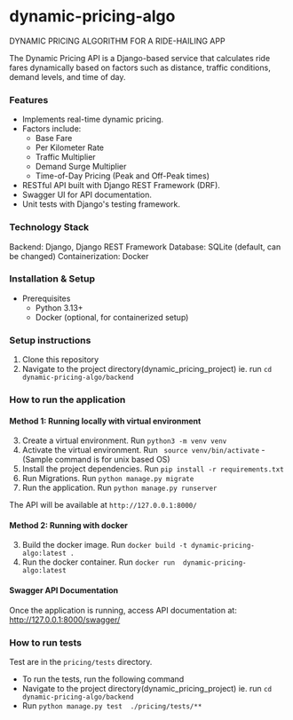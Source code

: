# dynamic-pricing-algo
DYNAMIC PRICING ALGORITHM FOR A RIDE-HAILING APP


The Dynamic Pricing API is a Django-based service that calculates ride fares dynamically based on factors such as distance, traffic conditions, demand levels, and time of day.















### Features
- Implements real-time dynamic pricing.
- Factors include:
    - Base Fare
    - Per Kilometer Rate
    - Traffic Multiplier
    - Demand Surge Multiplier
    - Time-of-Day Pricing (Peak and Off-Peak times)
- RESTful API built with Django REST Framework (DRF).
- Swagger UI for API documentation.
- Unit tests with Django's testing framework.


### Technology Stack
Backend: Django, Django REST Framework
Database: SQLite (default, can be changed)
Containerization: Docker 


### Installation & Setup
- Prerequisites
    - Python 3.13+
    - Docker (optional, for containerized setup)

### Setup instructions
1. Clone this repository
2. Navigate to the project directory(dynamic_pricing_project) ie. run `cd dynamic-pricing-algo/backend`
### How to run the application

#### Method 1: Running locally with virtual environment
3. Create a virtual environment. Run `python3 -m venv venv`
4. Activate the virtual environment. Run ` source venv/bin/activate` - (Sample command is for unix based OS)
5. Install the project dependencies. Run `pip install -r requirements.txt`
6. Run Migrations. Run `python manage.py migrate`
7. Run the application. Run `python manage.py runserver`

The API will be available at `http://127.0.0.1:8000/`

#### Method 2: Running with docker
3. Build the docker image. Run `docker build -t dynamic-pricing-algo:latest .`
4. Run the docker container. Run `docker run  dynamic-pricing-algo:latest`


#### Swagger API Documentation
Once the application is running, access API documentation at:
http://127.0.0.1:8000/swagger/
### How to run tests
Test are in the `pricing/tests` directory. 
- To run the tests, run the following command 
 - Navigate to the project directory(dynamic_pricing_project) ie. run `cd dynamic-pricing-algo/backend`
- Run `python manage.py test  ./pricing/tests/**`